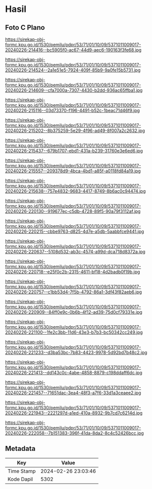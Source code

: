 # Hasil

## Foto C Plano

https://sirekap-obj-formc.kpu.go.id/1530/pemilu/pdpr/53/71/01/10/09/5371011009017-20240226-214416--bc5905f0-ac67-44d9-aec6-190163f3fe68.jpg

https://sirekap-obj-formc.kpu.go.id/1530/pemilu/pdpr/53/71/01/10/09/5371011009017-20240226-214524--2a1e51e5-7924-409f-85b9-9a0fe15b5731.jpg

https://sirekap-obj-formc.kpu.go.id/1530/pemilu/pdpr/53/71/01/10/09/5371011009017-20240226-214609--cfa7000a-7307-4430-b2dd-936ac65ffba1.jpg

https://sirekap-obj-formc.kpu.go.id/1530/pemilu/pdpr/53/71/01/10/09/5371011009017-20240226-215116--03d73370-f196-4491-b52c-1beac71d46f9.jpg

https://sirekap-obj-formc.kpu.go.id/1530/pemilu/pdpr/53/71/01/10/09/5371011009017-20240226-215202--8b375259-5e29-4f96-ad49-8f007a2c2632.jpg

https://sirekap-obj-formc.kpu.go.id/1530/pemilu/pdpr/53/71/01/10/09/5371011009017-20240226-215437--679b1707-ebd1-431a-b239-31760e3e6ed6.jpg

https://sirekap-obj-formc.kpu.go.id/1530/pemilu/pdpr/53/71/01/10/09/5371011009017-20240226-215557--209378d9-4bca-4bd1-a85f-a0118fd84a19.jpg

https://sirekap-obj-formc.kpu.go.id/1530/pemilu/pdpr/53/71/01/10/09/5371011009017-20240226-215638--757e4832-9683-4417-8749-8b6ac0c94474.jpg

https://sirekap-obj-formc.kpu.go.id/1530/pemilu/pdpr/53/71/01/10/09/5371011009017-20240226-220130--919677ec-c5db-4728-89f5-90a79f3112af.jpg

https://sirekap-obj-formc.kpu.go.id/1530/pemilu/pdpr/53/71/01/10/09/5371011009017-20240226-220215--cbbe9763-d825-4d7e-a5db-5aabbfce9441.jpg

https://sirekap-obj-formc.kpu.go.id/1530/pemilu/pdpr/53/71/01/10/09/5371011009017-20240226-220637--5108d532-ab3c-4574-a99d-dca718d8372a.jpg

https://sirekap-obj-formc.kpu.go.id/1530/pemilu/pdpr/53/71/01/10/09/5371011009017-20240226-220718--e25f0c2b-2315-4611-bf18-4d2badb0f19b.jpg

https://sirekap-obj-formc.kpu.go.id/1530/pemilu/pdpr/53/71/01/10/09/5371011009017-20240226-220757--c1bb53d4-7f5b-4792-86a1-3df43f82aeb6.jpg

https://sirekap-obj-formc.kpu.go.id/1530/pemilu/pdpr/53/71/01/10/09/5371011009017-20240226-220909--84ff0e9c-0b6b-4f12-ad39-75d0cf79331e.jpg

https://sirekap-obj-formc.kpu.go.id/1530/pemilu/pdpr/53/71/01/10/09/5371011009017-20240226-221100--1fe2c3bb-11d6-43e3-b7b3-bc50342cc249.jpg

https://sirekap-obj-formc.kpu.go.id/1530/pemilu/pdpr/53/71/01/10/09/5371011009017-20240226-221233--d3ba53bc-7b83-4423-9978-5d92bd7b48c2.jpg

https://sirekap-obj-formc.kpu.go.id/1530/pemilu/pdpr/53/71/01/10/09/5371011009017-20240226-221413--dd143c0c-4abe-4858-8879-c198ddaff6dc.jpg

https://sirekap-obj-formc.kpu.go.id/1530/pemilu/pdpr/53/71/01/10/09/5371011009017-20240226-221457--71651dac-3ea4-48f3-a7f6-33d1a3ceaee2.jpg

https://sirekap-obj-formc.kpu.go.id/1530/pemilu/pdpr/53/71/01/10/09/5371011009017-20240226-221943--2221297d-a1ed-410a-8932-9b7cd7c6214d.jpg

https://sirekap-obj-formc.kpu.go.id/1530/pemilu/pdpr/53/71/01/10/09/5371011009017-20240226-222058--7b151383-396f-41da-8da2-8c4c52426bcc.jpg


## Metadata

| Key        | Value               |
| ---------- | ------------------- |
| Time Stamp | 2024-02-26 23:03:46 |
| Kode Dapil | 5302                |



